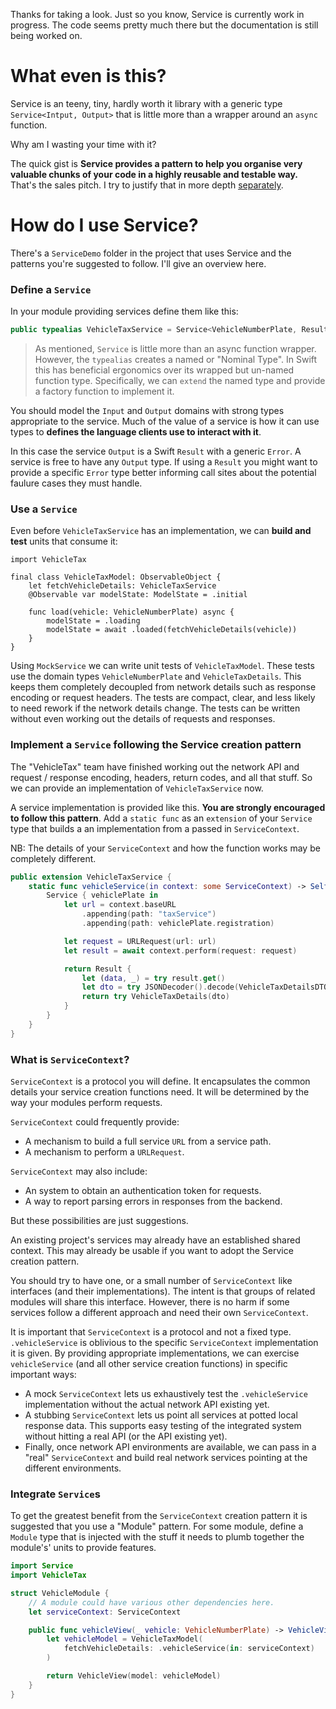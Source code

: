 Thanks for taking a look. Just so you know, Service is currently work in progress. The code seems pretty much there but the documentation is still being worked on.

# What even is this?

Service is an teeny, tiny, hardly worth it library with a generic type `Service<Intput, Output>` that is little more than a wrapper around an `async` function.

Why am I wasting your time with it? 

The quick gist is **Service provides a pattern to help you organise very valuable chunks of your code in a highly reusable and testable way.** That's the sales pitch. I try to justify that in more depth [separately](/README2.md).


# How do I use Service?

There's a `ServiceDemo` folder in the project that uses Service and the patterns you're suggested to follow. I'll give an overview here.

### Define a `Service`

In your module providing services define them like this:

```swift
public typealias VehicleTaxService = Service<VehicleNumberPlate, Result<VehicleTaxDetails, Error>>
```

> As mentioned, `Service` is little more than an async function wrapper. However, the `typealias` creates a named or "Nominal Type". In Swift this has beneficial ergonomics over its wrapped but un-named function type. Specifically, we can `extend` the named type and provide a factory function to implement it. 

You should model the `Input` and `Output` domains with strong types appropriate to the service. Much of the value of a service is how it can use types to **defines the language clients use to interact with it**.

In this case the service `Output` is a Swift `Result` with a generic `Error`. A service is free to have any `Output` type. If using a `Result` you might want to provide a specific `Error` type better informing call sites about the potential faulure cases they must handle.

### Use a `Service`

Even before `VehicleTaxService` has an implementation, we can **build and test** units that consume it:

```
import VehicleTax

final class VehicleTaxModel: ObservableObject {
    let fetchVehicleDetails: VehicleTaxService
    @Observable var modelState: ModelState = .initial

    func load(vehicle: VehicleNumberPlate) async {
        modelState = .loading
        modelState = await .loaded(fetchVehicleDetails(vehicle))
    }
}
```

Using `MockService` we can write unit tests of `VehicleTaxModel`. These tests use the domain types `VehicleNumberPlate` and `VehicleTaxDetails`. This keeps them completely decoupled from network details such as response encoding or request headers. The tests are compact, clear, and less likely to need rework if the network details change. The tests can be written without even working out the details of requests and responses.

### Implement a `Service` following the Service creation pattern

The "VehicleTax" team have finished working out the network API and request / response encoding, headers, return codes, and all that stuff. So we can provide an implementation of `VehicleTaxService` now.

A service implementation is provided like this. **You are strongly encouraged to follow this pattern**. Add a `static func` as an `extension` of your `Service` type that builds a an implementation from a passed in `ServiceContext`. 

NB: The details of your `ServiceContext` and how the function works may be completely different. 

```swift
public extension VehicleTaxService {
    static func vehicleService(in context: some ServiceContext) -> Self {
        Service { vehiclePlate in
            let url = context.baseURL
                .appending(path: "taxService")
                .appending(path: vehiclePlate.registration)

            let request = URLRequest(url: url)
            let result = await context.perform(request: request)

            return Result {
                let (data, _) = try result.get()
                let dto = try JSONDecoder().decode(VehicleTaxDetailsDTO.self, from: data)
                return try VehicleTaxDetails(dto)
            }
        }
    }
}
``` 


### What is `ServiceContext`?

`ServiceContext` is a protocol you will define. It encapsulates the common details your service creation functions need. It will be determined by the way your modules perform requests. 

`ServiceContext` could frequently provide:

* A mechanism to build a full service `URL` from a service path.
* A mechanism to perform a `URLRequest`.

`ServiceContext` may also include:

* An system to obtain an authentication token for requests.
* A way to report parsing errors in responses from the backend.

But these possibilities are just suggestions. 

An existing project's services may already have an established shared context. This may already be usable if you want to adopt the Service creation pattern.

You should try to have one, or a small number of `ServiceContext` like interfaces (and their implementations). The intent is that groups of related modules will share this interface. However, there is no harm if some services follow a different approach and need their own `ServiceContext`.

It is important that `ServiceContext` is a protocol and not a fixed type. `.vehicleService` is oblivious to the specific `ServiceContext` implementation it is given. By providing appropriate implementations, we can exercise `vehicleService` (and all other service creation functions) in specific important ways:

* A mock `ServiceContext` lets us exhaustively test the `.vehicleService` implementation without the actual network API existing yet.
* A stubbing `ServiceContext` lets us point all services at potted local response data. This supports easy testing of the integrated system without hitting a real API (or the API existing yet). 
* Finally, once network API environments are available, we can pass in a "real" `ServiceContext` and build real network services pointing at the different environments.


### Integrate `Service`s

To get the greatest benefit from the `ServiceContext` creation pattern it is suggested that you use a "Module" pattern. For some module, define a `Module` type that is injected with the stuff it needs to plumb together the module's' units to provide features.

```swift
import Service
import VehicleTax

struct VehicleModule {
    // A module could have various other dependencies here.
    let serviceContext: ServiceContext

    public func vehicleView(_ vehicle: VehicleNumberPlate) -> VehicleView {
        let vehicleModel = VehicleTaxModel(
            fetchVehicleDetails: .vehicleService(in: serviceContext)
        )

        return VehicleView(model: vehicleModel)
    }
}
```

